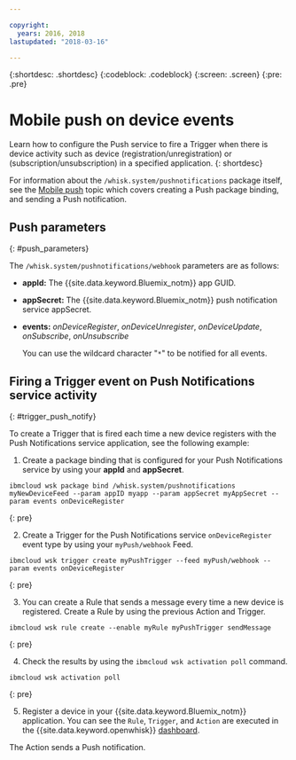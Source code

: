 ```yaml
---

copyright:
  years: 2016, 2018
lastupdated: "2018-03-16"

---
```


{:shortdesc: .shortdesc}
{:codeblock: .codeblock}
{:screen: .screen}
{:pre: .pre}

# Mobile push on device events

Learn how to configure the Push service to fire a Trigger when there is device activity such as device (registration/unregistration) or (subscription/unsubscription) in a specified application.
{: shortdesc}

For information about the `/whisk.system/pushnotifications` package itself, see the [Mobile push](./mobile_push_actions.html) topic which covers creating a Push package binding, and sending a Push notification.

## Push parameters
{: #push_parameters}

The `/whisk.system/pushnotifications/webhook` parameters are as follows:
- **appId:** The {{site.data.keyword.Bluemix_notm}} app GUID.
- **appSecret:** The {{site.data.keyword.Bluemix_notm}} push notification service appSecret.
- **events:** _onDeviceRegister_, _onDeviceUnregister_, _onDeviceUpdate_, _onSubscribe_, _onUnsubscribe_

  You can use the wildcard character "`*`" to be notified for all events.

## Firing a Trigger event on Push Notifications service activity
{: #trigger_push_notify}

To create a Trigger that is fired each time a new device registers with the Push Notifications service application, see the following example:

1. Create a package binding that is configured for your Push Notifications service by using your **appId** and **appSecret**.
  ```
  ibmcloud wsk package bind /whisk.system/pushnotifications myNewDeviceFeed --param appID myapp --param appSecret myAppSecret --param events onDeviceRegister
  ```
  {: pre}

2. Create a Trigger for the Push Notifications service `onDeviceRegister` event type by using your `myPush/webhook` Feed.
  ```
  ibmcloud wsk trigger create myPushTrigger --feed myPush/webhook --param events onDeviceRegister
  ```
  {: pre}

3. You can create a Rule that sends a message every time a new device is registered. Create a Rule by using the previous Action and Trigger.
  ```
  ibmcloud wsk rule create --enable myRule myPushTrigger sendMessage
  ```
  {: pre}

4. Check the results by using the `ibmcloud wsk activation poll` command.
  ```
  ibmcloud wsk activation poll
  ```
  {: pre}

5. Register a device in your {{site.data.keyword.Bluemix_notm}} application. You can see the `Rule`, `Trigger`, and `Action` are executed in the {{site.data.keyword.openwhisk}} [dashboard](https://console.bluemix.net/openwhisk/dashboard).

  The Action sends a Push notification.